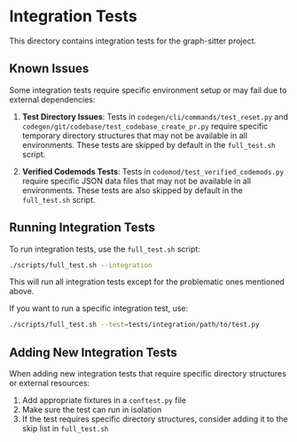 # Integration Tests

This directory contains integration tests for the graph-sitter project.

## Known Issues

Some integration tests require specific environment setup or may fail due to external dependencies:

1. **Test Directory Issues**: Tests in `codegen/cli/commands/test_reset.py` and `codegen/git/codebase/test_codebase_create_pr.py` 
   require specific temporary directory structures that may not be available in all environments. These tests are skipped by default
   in the `full_test.sh` script.

2. **Verified Codemods Tests**: Tests in `codemod/test_verified_codemods.py` require specific JSON data files that may not be 
   available in all environments. These tests are also skipped by default in the `full_test.sh` script.

## Running Integration Tests

To run integration tests, use the `full_test.sh` script:

```bash
./scripts/full_test.sh --integration
```

This will run all integration tests except for the problematic ones mentioned above.

If you want to run a specific integration test, use:

```bash
./scripts/full_test.sh --test=tests/integration/path/to/test.py
```

## Adding New Integration Tests

When adding new integration tests that require specific directory structures or external resources:

1. Add appropriate fixtures in a `conftest.py` file
2. Make sure the test can run in isolation
3. If the test requires specific directory structures, consider adding it to the skip list in `full_test.sh`

